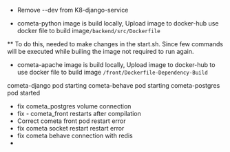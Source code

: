 * Remove --dev from K8-django-service

* cometa-python image is build locally, Upload image to docker-hub use docker file to build image```/backend/src/Dockerfile```

** To do this, needed to make changes in the start.sh. Since few commands will be executed while builing the image not required to run again.

* cometa-apache image is build locally, Upload image to docker-hub to use docker file to build image ```/front/Dockerfile-Dependency-Build```

cometa-django pod starting
cometa-behave pod starting
cometa-postgres pod started

* fix cometa_postgres volume connection 
* fix - cometa_front restarts after compilation
* Correct cometa front pod restart error
* fix cometa socket restart restart error
* fix cometa behave connection with redis
*  